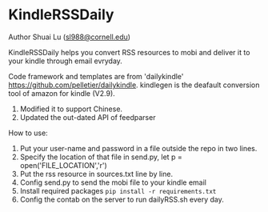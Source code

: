 KindleRSSDaily
===
Author Shuai Lu (sl988@cornell.edu)

KindleRSSDaily helps you convert RSS resources to mobi and deliver it to your kindle through email evryday.


Code framework and templates are from 'dailykindle' https://github.com/pelletier/dailykindle.
kindlegen is the deafault conversion tool of amazon for kindle (V2.9).

1. Modified it to support Chinese.
2. Updated the out-dated API of feedparser


How to use:

1. Put your user-name and password in a file outside the repo in two lines.
2. Specify the location of that file in send.py, let p = open('FILE_LOCATION','r')
3. Put the rss resource in sources.txt line by line.
4. Config send.py to send the mobi file to your kindle email
5. Install required packages
`pip install -r requirements.txt`
6. Config the contab on the server to run dailyRSS.sh every day.



